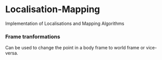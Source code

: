 # Localisation-Mapping
Implementation of Localisations and Mapping Algorithms

### Frame tranformations 
Can be used to change the point in a body frame to world frame or vice-versa.

